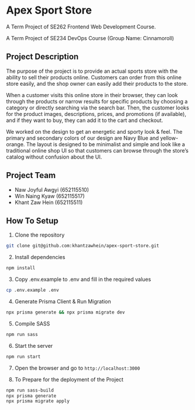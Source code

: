 # Apex Sport Store 
A Term Project of SE262 Frontend Web Development Course.

A Term Project of SE234 DevOps Course (Group Name: Cinnamoroll)

## Project Description
The purpose of the project is to provide an actual sports store with the ability to sell their products online. Customers can order from this online store easily, and the shop owner can easily add their products to the store. 
	
When a customer visits this online store in their browser, they can look through the products or narrow results for specific products by choosing a category or directly searching via the search bar. Then, the customer looks for the product images, descriptions, prices, and promotions (if available), and if they want to buy, they can add it to the cart and checkout.
	
We worked on the design to get an energetic and sporty look & feel. The primary and secondary colors of our design are Navy Blue and yellow-orange. The layout is designed to be minimalist and simple and look like a traditional online shop UI so that customers can browse through the store’s catalog without confusion about the UI.

## Project Team
- Naw Joyful Awgyi (652115510)
- Win Naing Kyaw (652115517)
- Khant Zaw Hein (652115511)

## How To Setup

1. Clone the repository
```bash
git clone git@github.com:khantzawhein/apex-sport-store.git
```
2. Install dependencies
```bash
npm install
```
3. Copy .env.example to .env and fill in the required values
```bash
cp .env.example .env
```

4. Generate Prisma Client & Run Migration
```bash
npx prisma generate && npx prisma migrate dev
```
5. Compile SASS
```bash
npm run sass
```

6. Start the server
```bash
npm run start
```

7. Open the browser and go to `http://localhost:3000`


8. To Prepare for the deployment of the Project
```bash
npm run sass-build
npx prisma generate
npx prisma migrate apply
```

